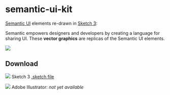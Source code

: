 semantic-ui-kit
===============

[Semantic UI](http://semantic-ui.com/) elements re-drawn in [Sketch 3](http://bohemiancoding.com/sketch/):

Semantic empowers designers and developers by creating a language for sharing UI. These **vector graphics** are replicas of the Semantic UI elements.  

![](https://github.com/mikefats/semantic-ui-kit/blob/master/readme%20assets/iScreenshot%202014-04-29%2010.22.36.png?raw=true)

## Download

![](https://raw.githubusercontent.com/mikefats/semantic-ui-kit/master/readme%20assets/icon-sketch.png) Sketch 3 [.sketch file](https://github.com/mikefats/semantic-ui-kit/tree/master/semantic-ui%20kit.sketch)

![](https://raw.githubusercontent.com/mikefats/semantic-ui-kit/master/readme%20assets/icon-ai.png) Adobe Illustrator: *not yet available*

